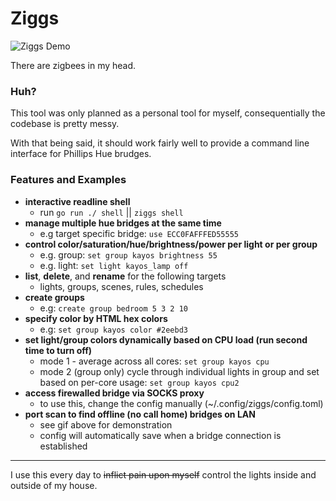 # Ziggs

  ![Ziggs Demo](https://tcp.ac/i/UTlJi.gif)

There are zigbees in my head.

### Huh?

This tool was only planned as a personal tool for myself, consequentially the codebase is pretty messy.

With that being said, it should work fairly well to provide a command line interface for Phillips Hue brudges.

### Features and Examples
  - **interactive readline shell**
    - run `go run ./ shell` || `ziggs shell`
  - **manage multiple hue bridges at the same time**
    - e.g target specific bridge: `use ECC0FAFFFED55555`
  - **control color/saturation/hue/brightness/power per light or per group**
    - e.g. group: `set group kayos brightness 55`
    - e.g. light: `set light kayos_lamp off`
  - **list**, **delete**, and **rename** for the following targets
    - lights, groups, scenes, rules, schedules
  - **create groups**
    - e.g: `create group bedroom 5 3 2 10`
  - **specify color by HTML hex colors**
    - e.g: `set group kayos color #2eebd3`
  - **set light/group colors dynamically based on CPU load (run second time to turn off)**
    - mode 1 - average across all cores: `set group kayos cpu`
    - mode 2 (group only) cycle through individual lights in group and set based on per-core usage: `set group kayos cpu2`
  - **access firewalled bridge via SOCKS proxy**
    - to use this, change the config manually (~/.config/ziggs/config.toml)
  - **port scan to find offline (no call home) bridges on LAN**
    - see gif above for demonstration
    - config will automatically save when a bridge connection is established
---

I use this every day to ~~inflict pain upon myself~~ control the lights inside and outside of my house.
